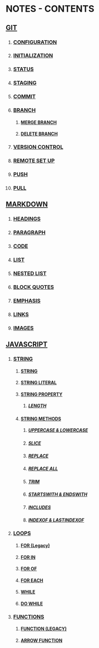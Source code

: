 # NOTES - CONTENTS

<!-- GIT LINKS -->

## [GIT](https://github.com/HasanujjamanGazi/NOTES/blob/main/Git/git.md)

1. ### [CONFIGURATION](https://github.com/HasanujjamanGazi/NOTES/blob/main/Git/git.md#configuration)

2. ### [INITIALIZATION](https://github.com/HasanujjamanGazi/NOTES/blob/main/Git/git.md#initialization)

3. ### [STATUS](https://github.com/HasanujjamanGazi/NOTES/blob/main/Git/git.md#status)

4. ### [STAGING](https://github.com/HasanujjamanGazi/NOTES/blob/main/Git/git.md#staging)

5. ### [COMMIT](https://github.com/HasanujjamanGazi/NOTES/blob/main/Git/git.md#commit)

6. ### [BRANCH](https://github.com/HasanujjamanGazi/NOTES/blob/main/Git/git.md#branch)

   1. #### [MERGE BRANCH](https://github.com/HasanujjamanGazi/NOTES/blob/main/Git/git.md#merge-branch)

   2. #### [DELETE BRANCH](https://github.com/HasanujjamanGazi/NOTES/blob/main/Git/git.md#delete-branch)

7. ### [VERSION CONTROL](https://github.com/HasanujjamanGazi/NOTES/blob/main/Git/git.md#version-control)

8. ### [REMOTE SET UP](https://github.com/HasanujjamanGazi/NOTES/blob/main/Git/git.md#remote-set-up)

9. ### [PUSH](https://github.com/HasanujjamanGazi/NOTES/blob/main/Git/git.md#push)

10. ### [PULL](https://github.com/HasanujjamanGazi/NOTES/blob/main/Git/git.md#pull)

<!-- MARKDOWN LINKS -->

## [MARKDOWN](https://github.com/HasanujjamanGazi/NOTES/blob/main/Markdown/markdown.md)

1. ### [HEADINGS](https://github.com/HasanujjamanGazi/NOTES/blob/main/Markdown/markdown.md#headings)

2. ### [PARAGRAPH](https://github.com/HasanujjamanGazi/NOTES/blob/main/Markdown/markdown.md#paragraph)

3. ### [CODE](https://github.com/HasanujjamanGazi/NOTES/blob/main/Markdown/markdown.md#code)

4. ### [LIST](https://github.com/HasanujjamanGazi/NOTES/blob/main/Markdown/markdown.md#list)

5. ### [NESTED LIST](https://github.com/HasanujjamanGazi/NOTES/blob/main/Markdown/markdown.md#nested-list)

6. ### [BLOCK QUOTES](https://github.com/HasanujjamanGazi/NOTES/blob/main/Markdown/markdown.md#block-quotes)

7. ### [EMPHASIS](https://github.com/HasanujjamanGazi/NOTES/blob/main/Markdown/markdown.md#emphasis)

8. ### [LINKS](https://github.com/HasanujjamanGazi/NOTES/blob/main/Markdown/markdown.md#links)

9. ### [IMAGES](https://github.com/HasanujjamanGazi/NOTES/blob/main/Markdown/markdown.md#images)

<!-- JAVASCRIPT LINKS -->

## [JAVASCRIPT](https://github.com/HasanujjamanGazi/NOTES/tree/main/JS)

1. ### [STRING](https://github.com/HasanujjamanGazi/NOTES/blob/main/JS/STRING.md)
   1. #### [STRING](https://github.com/HasanujjamanGazi/NOTES/blob/main/JS/STRING.md#string)
   2. #### [STRING LITERAL](https://github.com/HasanujjamanGazi/NOTES/blob/main/JS/STRING.md#string-literal)
   3. #### [STRING PROPERTY](https://github.com/HasanujjamanGazi/NOTES/blob/main/JS/STRING.md#string-property)
      1. ##### [LENGTH](https://github.com/HasanujjamanGazi/NOTES/blob/main/JS/STRING.md#length)
   4. #### [STRING METHODS](https://github.com/HasanujjamanGazi/NOTES/blob/main/JS/STRING.md#string-methods)
      1. ##### [UPPERCASE & LOWERCASE](https://github.com/HasanujjamanGazi/NOTES/blob/main/JS/STRING.md#uppercase--lowercase)
      2. ##### [SLICE](https://github.com/HasanujjamanGazi/NOTES/blob/main/JS/STRING.md#slice)
      3. ##### [REPLACE](https://github.com/HasanujjamanGazi/NOTES/blob/main/JS/STRING.md#replace)
      4. ##### [REPLACE ALL](https://github.com/HasanujjamanGazi/NOTES/blob/main/JS/STRING.md#replace-all)
      5. ##### [TRIM](https://github.com/HasanujjamanGazi/NOTES/blob/main/JS/STRING.md#trim)
      6. ##### [STARTSWITH & ENDSWITH](https://github.com/HasanujjamanGazi/NOTES/blob/main/JS/STRING.md#startswith--endswith)
      7. ##### [INCLUDES](https://github.com/HasanujjamanGazi/NOTES/blob/main/JS/STRING.md#includes)
      8. ##### [INDEXOF & LASTINDEXOF](https://github.com/HasanujjamanGazi/NOTES/blob/main/JS/STRING.md#indexof--lastindexof)
2. ### [LOOPS](https://github.com/HasanujjamanGazi/NOTES/blob/main/JS/LOOPS.md)
   1. #### [FOR (Legacy)](https://github.com/HasanujjamanGazi/NOTES/blob/main/JS/LOOPS.md#for-legacy)
   2. #### [FOR IN](https://github.com/HasanujjamanGazi/NOTES/blob/main/JS/LOOPS.md#for-in)
   3. #### [FOR OF](https://github.com/HasanujjamanGazi/NOTES/blob/main/JS/LOOPS.md#for-of)
   4. #### [FOR EACH](https://github.com/HasanujjamanGazi/NOTES/blob/main/JS/LOOPS.md#for-each)
   5. #### [WHILE](https://github.com/HasanujjamanGazi/NOTES/blob/main/JS/LOOPS.md#while)
   6. #### [DO WHILE](https://github.com/HasanujjamanGazi/NOTES/blob/main/JS/LOOPS.md#do-while)
3. ### [FUNCTIONS](https://github.com/HasanujjamanGazi/NOTES/blob/main/JS/FUNCTION.md)
   1. #### [FUNCTION (LEGACY)](https://github.com/HasanujjamanGazi/NOTES/blob/main/JS/FUNCTION.md#functions-legacy)
   2. #### [ARROW FUNCTION](https://github.com/HasanujjamanGazi/NOTES/blob/main/JS/FUNCTION.md#arrow-function)
